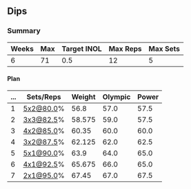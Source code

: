 ## Dips

### Summary

Weeks | Max | Target INOL | Max Reps | Max Sets
--- | --- | --- | --- | ---
6 | 71 | 0.5 | 12 | 5

#### Plan

 ... | Sets/Reps | Weight | Olympic | Power
--- | --- | --- | --- | ---
1 | 5x2@80.0% | 56.8 | 57.0 | 57.5
2 | 3x3@82.5% | 58.575 | 59.0 | 57.5
3 | 4x2@85.0% | 60.35 | 60.0 | 60.0
4 | 3x2@87.5% | 62.125 | 62.0 | 62.5
5 | 5x1@90.0% | 63.9 | 64.0 | 65.0
6 | 4x1@92.5% | 65.675 | 66.0 | 65.0
7 | 2x1@95.0% | 67.45 | 67.0 | 67.5

